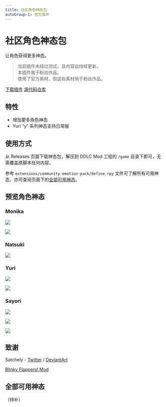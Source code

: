 ```yaml
---
title: 社区角色神态包
autoGroup-1: 官方插件
---
```


# 社区角色神态包

让角色获得更多神态。

> 当前插件未经过测试，且内容会持续更新。  
> 本插件属于粉丝作品。  
> 使用了官方素材，但这些素材用于粉丝作品。

<a href="https://github.com/DokiMod/dokimod-extension-community-emotion-pack/releases/latest"><a-button type="primary" size="large" shape="round" icon="download">下载插件</a-button></a> <a href="https://github.com/DokiMod/dokimod-extension-community-emotion-pack"><a-button type="link">源代码仓库</a-button></a>

## 特性

- 增加更多角色神态
- Yuri “y” 系列神态支持日常服

## 使用方式

从 Releases 页面下载神态包，解压到 DDLC Mod 工程的 `/game` 目录下即可，无需覆盖原脚本任何内容。

参考 `extensions/community-emotion-pack/define.rpy` 文件可了解所有可用神态，亦可查阅页面下的[全部可用神态](#全部可用神态)。

## 预览角色神态

### Monika

![](https://cdn.jsdelivr.net/gh/DokiMod/dokimod-extension-community-emotion-pack@master/images/monika/3d.png)

![](https://cdn.jsdelivr.net/gh/DokiMod/dokimod-extension-community-emotion-pack@master/images/monika/3e.png)

### Natsuki

![](https://cdn.jsdelivr.net/gh/DokiMod/dokimod-extension-community-emotion-pack@master/n-smile-preview.png)

### Yuri

![](https://cdn.jsdelivr.net/gh/DokiMod/dokimod-extension-community-emotion-pack@master/y9-preview.png)

![](https://cdn.jsdelivr.net/gh/DokiMod/dokimod-extension-community-emotion-pack@master/1by5-preview.png)

### Sayori

![](https://cdn.jsdelivr.net/gh/DokiMod/dokimod-extension-community-emotion-pack@master/images/sayori/3f.png)

![](https://cdn.jsdelivr.net/gh/DokiMod/dokimod-extension-community-emotion-pack@master/images/sayori/3g.png)

![](https://cdn.jsdelivr.net/gh/DokiMod/dokimod-extension-community-emotion-pack@master/s-z-preview.png)

## 致谢

Satchely - [Twitter](https://twitter.com/_satchely) / [DeviantArt](https://satchely.deviantart.com/)

[Blinky Flappers! Mod](https://github.com/yamamotoNEW/Blinky-Flappers-MOD)

## 全部可用神态

（待补）